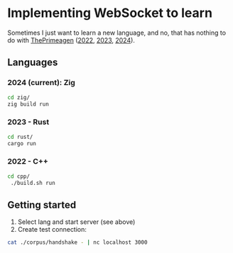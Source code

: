 # Implementing WebSocket to learn

Sometimes I just want to learn a new language, and no, that has nothing to do
with [ThePrimeagen](https://twitter.com/ThePrimeagen) ([2022](https://twitter.com/intent/post?text=I%20know,%20Cpp,%20but%20let%20him%20cook,%20he%20just%20did%20not%20know%20@ThePrimeagen%20back%20then,%20so%20do%20not%20blame%20him%20for%20choosing%20Cpp%20in%202022...&url=https://github.com/otsmr/websocket),
[2023](https://twitter.com/ThePrimeagen/status/1634328728137265155),
[2024](https://twitter.com/ThePrimeagen/status/1761068465253744641)).


## Languages
### 2024 (current): Zig
```sh
cd zig/
zig build run
```
### 2023 - Rust
```sh
cd rust/
cargo run
```
### 2022 - C++
```sh
cd cpp/
 ./build.sh run
```

## Getting started
1. Select lang and start server (see above)
2. Create test connection:
```sh
cat ./corpus/handshake - | nc localhost 3000
```


